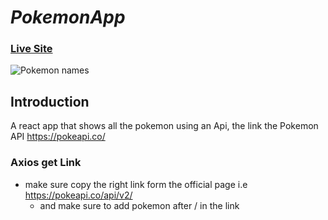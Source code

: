 # *PokemonApp*

### [Live Site](https://pokemon-world-ind.netlify.app/)

![Pokemon names](https://i.ibb.co/q0MsJP4/poke-g.png)

## Introduction
A react app that shows all the pokemon using an Api, the link the Pokemon API
  https://pokeapi.co/
  
  ### Axios get Link
  * make sure copy the right link form the official page i.e https://pokeapi.co/api/v2/
    * and make sure to add pokemon after / in the link
